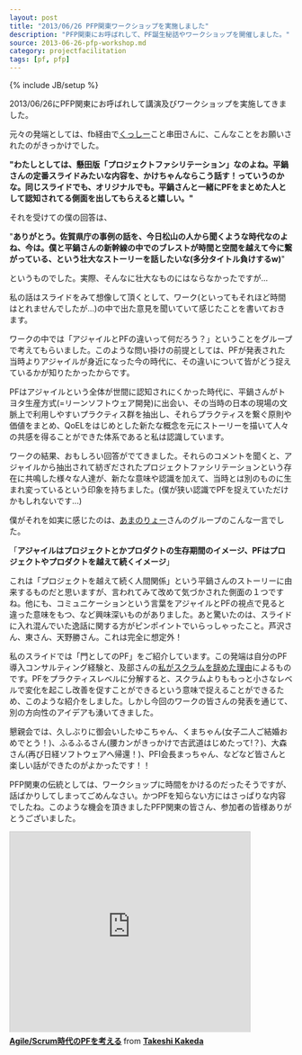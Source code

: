 ```yaml
---
layout: post
title: "2013/06/26 PFP関東ワークショップを実施しました"
description: "PFP関東にお呼ばれして、PF誕生秘話やワークショップを開催しました。"
source: 2013-06-26-pfp-workshop.md
category: projectfacilitation
tags: [pf, pfp]
---
```

{% include JB/setup %}

2013/06/26にPFP関東にお呼ばれして講演及びワークショップを実施してきました。

元々の発端としては、fb経由で[くっしー](https://twitter.com/kussy_y)こと串田さんに、こんなことをお願いされたのがきっかけでした。

**"わたしとしては、懸田版「プロジェクトファシリテーション」なのよね。平鍋さんの定番スライドみたいな内容を、かけちゃんならこう話す！っていうのかな。同じスライドでも、オリジナルでも。平鍋さんと一緒にPFをまとめた人として認知されてる側面を出してもらえると嬉しい。"**

それを受けての僕の回答は、

"**ありがとう。佐賀県庁の事例の話を、今日松山の人から聞くような時代なのよね、今は。僕と平鍋さんの新幹線の中でのブレストが時間と空間を越えて今に繋がっている、という壮大なストーリーを話したいな(多分タイトル負けするw)**"

というものでした。実際、そんなに壮大なものにはならなかったですが...

私の話はスライドをみて想像して頂くとして、ワーク(といってもそれほど時間はとれませんでしたが...)の中で出た意見を聞いていて感じたことを書いておきます。

ワークの中では「アジャイルとPFの違いって何だろう？」ということをグループで考えてもらいました。このような問い掛けの前提としては、PFが発表された当時よりアジャイルが身近になった今の時代に、その違いについて皆がどう捉えているかが知りたかったからです。

PFはアジャイルという全体が世間に認知されにくかった時代に、平鍋さんがトヨタ生産方式(=リーンソフトウェア開発)に出会い、その当時の日本の現場の文脈上で利用しやすいプラクティス群を抽出し、それらプラクティスを繋ぐ原則や価値をまとめ、QoELをはじめとした新たな概念を元にストーリーを描いて人々の共感を得ることができた体系であると私は認識しています。

ワークの結果、おもしろい回答がでてきました。それらのコメントを聞くと、アジャイルから抽出されて紡ぎだされたプロジェクトファシリテーションという存在に共鳴した様々な人達が、新たな意味や認識を加えて、当時とは別のものに生まれ変っているという印象を持ちました。(僕が狭い認識でPFを捉えていただけかもしれないです...)

僕がそれを如実に感じたのは、[あまのりょー](https://twitter.com/beakmark)さんのグループのこんな一言でした。

「**アジャイルはプロジェクトとかプロダクトの生存期間のイメージ、PFはプロジェクトやプロダクトを越えて続くイメージ**」

これは「プロジェクトを越えて続く人間関係」という平鍋さんのストーリーに由来するものだと思いますが、言われてみて改めて気づかされた側面の１つですね。他にも、コミュニケーションという言葉をアジャイルとPFの視点で見ると違った意味をもつ、など興味深いものがありました。あと驚いたのは、スライドに入れ混んでいた逸話に関する方がピンポイントでいらっしゃったこと。芦沢さん、東さん、天野勝さん。これは完全に想定外！

私のスライドでは「門としてのPF」をご紹介しています。この発端は自分のPF導入コンサルティング経験と、及部さんの[私がスクラムを辞めた理由](http://www.slideshare.net/TakaoOyobe/20120521-13014872)によるものです。PFをプラクティスレベルに分解すると、スクラムよりももっと小さなレベルで変化を起こし改善を促すことができるという意味で捉えることができるため、このような紹介をしました。しかし今回のワークの皆さんの発表を通じて、別の方向性のアイデアも湧いてきました。

懇親会では、久しぶりに御会いしたゆこちゃん、くまちゃん(女子二人ご結婚おめでとう！)、ふるふるさん(腰カンがきっかけで古武道はじめたって!？)、大森さん(再び日経ソフトウェアへ帰還！)、PFI会長まっちゃん、などなど皆さんと楽しい話ができたのがよかったです！！

PFP関東の伝統としては、ワークショップに時間をかけるのだったそうですが、話ばかりしてしまってごめんなさい。かつPFを知らない方にはさっぱりな内容でしたね。このような機会を頂きましたPFP関東の皆さん、参加者の皆様ありがとうございました。

<iframe src="http://www.slideshare.net/slideshow/embed_code/23542237" width="427" height="356" frameborder="0" marginwidth="0" marginheight="0" scrolling="no" style="border:1px solid #CCC;border-width:1px 1px 0;margin-bottom:5px" allowfullscreen webkitallowfullscreen mozallowfullscreen> </iframe> <div style="margin-bottom:5px"> <strong> <a href="http://www.slideshare.net/kkd/agilescrum-23542237" title="Agile/Scrum時代のPFを考える" target="_blank">Agile/Scrum時代のPFを考える</a> </strong> from <strong><a href="http://www.slideshare.net/kkd" target="_blank">Takeshi Kakeda</a></strong> </div>

